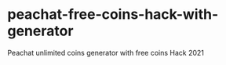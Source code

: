 # peachat-free-coins-hack-with-generator
Peachat unlimited coins generator with free coins Hack 2021
